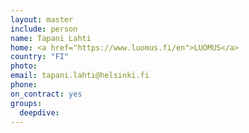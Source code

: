 ```yaml
---
layout: master
include: person
name: Tapani Lahti
home: <a href="https://www.luomus.fi/en">LUOMUS</a>
country: "FI"
photo:
email: tapani.lahti@helsinki.fi
phone:
on_contract: yes
groups:
  deepdive:
---
```

